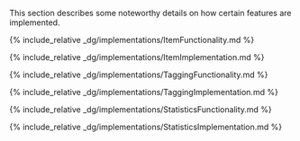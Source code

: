 <!-- markdownlint-disable-file first-line-h1 -->

This section describes some noteworthy details on how certain features are implemented.

{% include_relative _dg/implementations/ItemFunctionality.md %}

{% include_relative _dg/implementations/ItemImplementation.md %}

{% include_relative _dg/implementations/TaggingFunctionality.md %}

{% include_relative _dg/implementations/TaggingImplementation.md %}

{% include_relative _dg/implementations/StatisticsFunctionality.md %}

{% include_relative _dg/implementations/StatisticsImplementation.md %}

